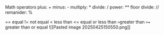 Math operators
plus: +
minus: -
multiply: *
divide: /
power: **
floor divide: //
remanider: %

== equal
!= not equal
< less than
<= equal or less than
`>`greater than
`>=` greater than or equal
![[Pasted image 20250425150550.png]]

